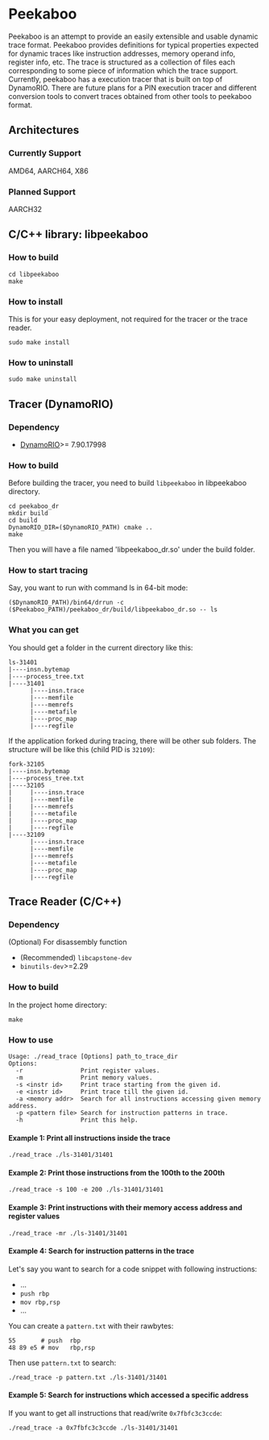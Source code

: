 # Peekaboo
Peekaboo is an attempt to provide an easily extensible and usable dynamic trace
format. Peekaboo provides definitions for typical properties expected for
dynamic traces like instruction addresses, memory operand info, register info,
etc. The trace is structured as a collection of files each corresponding to some
piece of information which the trace support. Currently, peekaboo has a
execution tracer that is built on top of DynamoRIO. There are future plans for a
PIN execution tracer and different conversion tools to convert traces obtained
from other tools to peekaboo format.

## Architectures
### Currently Support
AMD64, AARCH64, X86
### Planned Support
AARCH32

## C/C++ library: libpeekaboo
### How to build
```
cd libpeekaboo
make
```
### How to install
This is for your easy deployment, not required for the tracer or the trace reader.
```
sudo make install
```
### How to uninstall
```
sudo make uninstall
```

## Tracer (DynamoRIO)
### Dependency
- [DynamoRIO](https://github.com/DynamoRIO/dynamorio)>= 7.90.17998

### How to build
Before building the tracer, you need to build `libpeekaboo` in libpeekaboo directory.
```
cd peekaboo_dr
mkdir build
cd build
DynamoRIO_DIR=($DynamoRIO_PATH) cmake ..
make
```
Then you will have a file named 'libpeekaboo_dr.so' under the build folder.
### How to start tracing
Say, you want to run with command ls in 64-bit mode:
```
($DynamoRIO_PATH)/bin64/drrun -c ($Peekaboo_PATH)/peekaboo_dr/build/libpeekaboo_dr.so -- ls
```
### What you can get
You should get a folder in the current directory like this:
```
ls-31401
|----insn.bytemap
|----process_tree.txt
|----31401
      |----insn.trace
      |----memfile
      |----memrefs
      |----metafile
      |----proc_map
      |----regfile
```
If the application forked during tracing, there will be other sub folders. The structure will be like this (child PID is `32109`):
```
fork-32105
|----insn.bytemap
|----process_tree.txt
|----32105
|     |----insn.trace
|     |----memfile
|     |----memrefs
|     |----metafile
|     |----proc_map
|     |----regfile
|----32109
      |----insn.trace
      |----memfile
      |----memrefs
      |----metafile
      |----proc_map
      |----regfile
```
## Trace Reader (C/C++)
### Dependency
(Optional) For disassembly function
- (Recommended) `libcapstone-dev`
- `binutils-dev`>=2.29

### How to build
In the project home directory:
```
make
```
### How to use
```
Usage: ./read_trace [Options] path_to_trace_dir
Options:
  -r               	Print register values.
  -m               	Print memory values.
  -s <instr id>    	Print trace starting from the given id.
  -e <instr id>    	Print trace till the given id.
  -a <memory addr> 	Search for all instructions accessing given memory address.
  -p <pattern file>	Search for instruction patterns in trace.
  -h               	Print this help.
```
#### Example 1: Print all instructions inside the trace
```
./read_trace ./ls-31401/31401
```
#### Example 2: Print those instructions from the 100th to the 200th
```
./read_trace -s 100 -e 200 ./ls-31401/31401
```
#### Example 3: Print instructions with their memory access address and register values
```
./read_trace -mr ./ls-31401/31401
```
#### Example 4: Search for instruction patterns in the trace
Let's say you want to search for a code snippet with following instructions:
- ...
- `push rbp` 
- `mov rbp,rsp`
- ...

You can create a `pattern.txt` with their rawbytes:
```
55       # push  rbp
48 89 e5 # mov   rbp,rsp
```
Then use `pattern.txt` to search:
```
./read_trace -p pattern.txt ./ls-31401/31401
```
#### Example 5: Search for instructions which accessed a specific address
If you want to get all instructions that read/write `0x7fbfc3c3ccde`:
```
./read_trace -a 0x7fbfc3c3ccde ./ls-31401/31401
```
